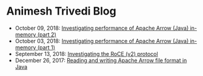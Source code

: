 # Animesh Trivedi Blog
  * October 09, 2018: [Investigating performance of Apache Arrow (Java) in-memory (part 2)](https://github.com/animeshtrivedi/blog/blob/master/post/2018-10-09-arrow-int.md)
  * October 03, 2018: [Investigating performance of Apache Arrow (Java) in-memory (part 1)](https://github.com/animeshtrivedi/blog/blob/master/post/2018-10-03-arrow-binary.md)
  * September 13, 2018: [Investigating the RoCE (v2) protocol](https://github.com/animeshtrivedi/blog/blob/master/post/2018-09-13-RoCEv2-header.md)
  * December 26, 2017: [Reading and writing Apache Arrow file format in Java
](https://github.com/animeshtrivedi/blog/blob/master/post/2017-12-26-arrow.md) 


